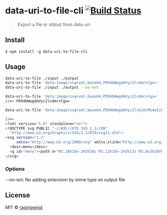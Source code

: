 # data-uri-to-file-cli [![Build Status](https://travis-ci.org/ragingwind/data-uri-to-file-cli.svg?branch=master)](https://travis-ci.org/ragingwind/data-uri-to-file-cli)

> Export a file or stdout from data-uri


## Install

```
$ npm install -g data-uri-to-file-cli
```


## Usage

```sh
data-uri-to-file ./input ./output
data-uri-to-file 'data:image/svg+xml;base64,PD94bWwgdmVyc2lvdmc+Cgo=' ./output
data-uri-to-file ./input ./output --no-ext

data-uri-to-file 'data:image/svg+xml;base64,PD94bWwgdmVyc2lvdmc+Cgo='
//=> PD94bWwgdmVyc2lvdmc+Cgo=

data-uri-to-file 'data:image/svg+xml;base64,PD94bWwgdmVyc2lvbj0iMS4wIiBzdGFuZGFsb25lPSJubyI/Pgo8IURPQ1RZUEUgc3ZnIFBVQkxJQyAiLS8vVzNDLy9EVEQgU1ZHIDEuMS8vRU4iIAogICJodHRwOi8vd3d3LnczLm9yZy9HcmFwaGljcy9TVkcvMS4xL0RURC9zdmcxMS5kdGQiPgo8c3ZnIHZlcnNpb249IjEuMSIKICAgICB4bWxucz0iaHR0cDovL3d3dy53My5vcmcvMjAwMC9zdmciIHhtbG5zOnhsaW5rPSJodHRwOi8vd3d3LnczLm9yZy8xOTk5L3hsaW5rIj4KICA8ZGVzYz5tZW51PC9kZXNjPgogIDxnIGlkPSJtZW51Ij48cGF0aCBkPSJNMywxOGgxOHYtMkgzVjE4eiBNMywxM2gxOHYtMkgzVjEzeiBNMyw2djJoMThWNkgzeiIvPjwvZz4KPC9zdmc+Cgo=' | base64 -D

//=>
<?xml version="1.0" standalone="no"?>
<!DOCTYPE svg PUBLIC "-//W3C//DTD SVG 1.1//EN"
  "http://www.w3.org/Graphics/SVG/1.1/DTD/svg11.dtd">
<svg version="1.1"
     xmlns="http://www.w3.org/2000/svg" xmlns:xlink="http://www.w3.org/1999/xlink">
  <desc>menu</desc>
  <g id="menu"><path d="M3,18h18v-2H3V18z M3,13h18v-2H3V13z M3,6v2h18V6H3z"/></g>
</svg>

```

### Options

--no-ext: No adding extension by mime type on output file

## License

MIT © [ragingwind](http://ragingwind.me)
